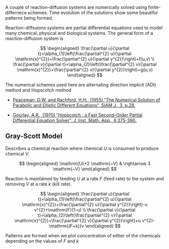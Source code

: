 A couple of reaction-diffusion systems are numerically solved using finite-differnece schemes. Time evolution of the solutions show some beautiful patterns being formed.

Reaction-diffsuions systems are partial differential equations used to model many chemical, physical and biological systems. The general form of a reaction-diffusion system is 

$$
\begin{aligned}
\frac{\partial u}{\partial t}=\alpha_{1}\left(\frac{\partial^{2} u}{\partial \mathrm{x}^{2}}+\frac{\partial^{2} u}{\partial y^{2}}\right)+f(u,v) \\
\frac{\partial v}{\partial t}=\alpha_{2}\left(\frac{\partial^{2} v}{\partial \mathrm{x}^{2}}+\frac{\partial^{2} v}{\partial y^{2}}\right)+g(u,v)
\end{aligned}
$$

The numerical schemes used here are alternating direction implicit (ADI) method and Hopscotch method

* [Peaceman, D.W. and Rachford, H.H., (1955),”The Numerical Solution of Parabolic and Elliptic Different Equations”, SIAM J., 3, p.28.](https://www.jstor.org/stable/pdf/2098834.pdf?casa_token=OoHYC6dCykgAAAAA:ph1E8fPus7BCsyhC3f4jfLymE-LABY-pGYPkm2AYxPEN4tZRJ4uyBCBJLVqIA7EEwSG40U2UFnDZfu3bxVfRmp_5PbkZhIpuryggGvHlK-brRUrgrEs)

* [Gourlay, A.R. ,(1970),”Hopscotch : a Fast Second-Order Partial Differential Equation Solver”, J. Inst. Math. App., 6,375-390.](https://academic.oup.com/imamat/article-abstract/6/4/375/681092?redirectedFrom=PDF&casa_token=MAVtwLmlXh8AAAAA:_63sDpPCAZ7rYzR0nNxmUEaQ_6jW0yFNJ8wZOYS417TMGMjF_YhPI4X-6s3BZ3CbjcWWodgYst3Yxw)

## Gray-Scott Model

Describes a chemical reaction where chemical *U* is consumed to produce chemical *V*.

$$
\begin{aligned}
\mathrm{U}+2 \mathrm{~V} & \rightarrow 3 \mathrm{~V}
\end{aligned}
$$

Reaction is maintained by feeding *U* at a rate *F* (feed rate) to the system and removing *V* at a rate *k* (kill rate).

$$
\begin{aligned}
\frac{\partial u}{\partial t}=\alpha_{1}\left(\frac{\partial^{2} u}{\partial \mathrm{x}^{2}}+\frac{\partial^{2} u}{\partial y^{2}}\right)-u v^{2}+\mathrm{F}(1-u) \\
\frac{\partial v}{\partial t}=\alpha_{2}\left(\frac{\partial^{2} v}{\partial \mathrm{x}^{2}}+\frac{\partial^{2} v}{\partial y^{2}}\right)+u v^{2}-\mathrm{(F+k)}v
\end{aligned}
$$

Patterns are formed when we plot concentration of either of the chemicals depending on the values of *F* and *k*
